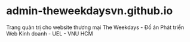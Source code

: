 # admin-theweekdaysvn.github.io
Trang quản trị cho website thương mại The Weekdays - Đồ án Phát triển Web Kinh doanh - UEL - VNU HCM
